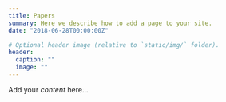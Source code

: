 ```yaml
---
title: Papers
summary: Here we describe how to add a page to your site.
date: "2018-06-28T00:00:00Z"

# Optional header image (relative to `static/img/` folder).
header:
  caption: ""
  image: ""
---
```


Add your *content* here...
